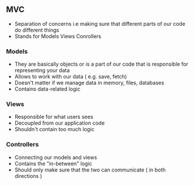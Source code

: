 ## MVC

- Separation of concerns i.e making sure that different parts of our code do different things
- Stands for Models Views Conrollers

### Models

- They are basically objects or is a part of our code that is responsible for representing your data
- Allows to work with our data ( e.g. save, fetch)
- Doesn't matter if we manage data in memory, files, databases
- Contains data-related logic

### Views

- Responsible for what users sees
- Decoupled from our application code
- Shouldn't contain too much logic

### Controllers

- Connecting our models and views
- Contains the "in-between" logic
- Should only make sure that the two can communicate ( in both directions )
